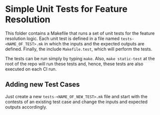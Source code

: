 Simple Unit Tests for Feature Resolution
========================================

This folder contains a Makefile that runs a set of unit tests for the feature resolution logic.
Each unit test is defined in a file named `tests-<NAME_OF_TEST>.mk` in which the inputs and the
expected outputs are defined. Finally, the include `Makefile.test`, which will perform the tests.

The tests can be run simply by typing `make`. Also, `make static-test` at the root of the repo will
run these tests and, hence, these tests are also executed on each CI run.

Adding new Test Cases
---------------------

Just create a new `tests-<NAME_OF_NEW_TEST>.mk` file and start with the contests of an existing
test case and change the inputs and expected outputs accordingly.
